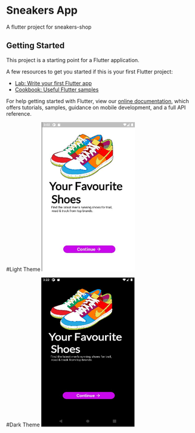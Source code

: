# Sneakers App

A flutter project for sneakers-shop

## Getting Started

This project is a starting point for a Flutter application.

A few resources to get you started if this is your first Flutter project:

- [Lab: Write your first Flutter app](https://flutter.dev/docs/get-started/codelab)
- [Cookbook: Useful Flutter samples](https://flutter.dev/docs/cookbook)

For help getting started with Flutter, view our
[online documentation](https://flutter.dev/docs), which offers tutorials,
samples, guidance on mobile development, and a full API reference.

#Light Theme
<img src="https://github.com/PrabeshPP/Sneakers-Shop/blob/master/sneakers/sc1.jpg" width="250" height="400"/>

#Dark Theme
<img src="https://github.com/PrabeshPP/Sneakers-Shop/blob/master/sneakers/sc2.jpg" width="250" height="400"/>


